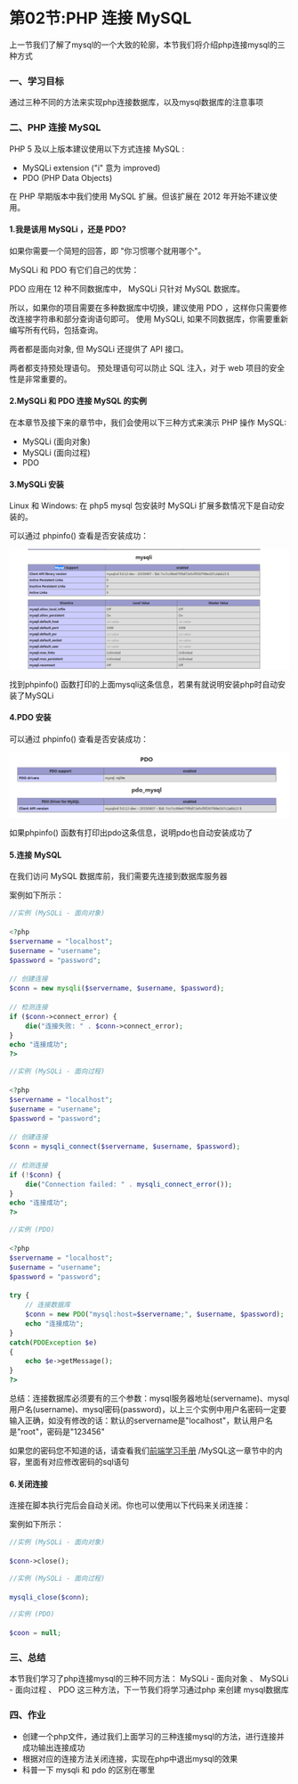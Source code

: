 # 第02节:PHP 连接 MySQL
上一节我们了解了mysql的一个大致的轮廓，本节我们将介绍php连接mysql的三种方式

### 一、学习目标

通过三种不同的方法来实现php连接数据库，以及mysql数据库的注意事项

### 二、PHP 连接 MySQL

PHP 5 及以上版本建议使用以下方式连接 MySQL :

* MySQLi extension ("i" 意为 improved)
* PDO (PHP Data Objects)

在 PHP 早期版本中我们使用 MySQL 扩展。但该扩展在 2012 年开始不建议使用。

#### 1.我是该用 MySQLi ，还是 PDO?

如果你需要一个简短的回答，即 "你习惯哪个就用哪个"。

MySQLi 和 PDO 有它们自己的优势：

PDO 应用在 12 种不同数据库中， MySQLi 只针对 MySQL 数据库。

所以，如果你的项目需要在多种数据库中切换，建议使用 PDO ，这样你只需要修改连接字符串和部分查询语句即可。 使用 MySQLi, 如果不同数据库，你需要重新编写所有代码，包括查询。

两者都是面向对象, 但 MySQLi 还提供了 API 接口。

两者都支持预处理语句。 预处理语句可以防止 SQL 注入，对于 web 项目的安全性是非常重要的。

#### 2.MySQLi 和 PDO 连接 MySQL 的实例

在本章节及接下来的章节中，我们会使用以下三种方式来演示 PHP 操作 MySQL:

* MySQLi (面向对象)
* MySQLi (面向过程)
* PDO

#### 3.MySQLi 安装

Linux 和 Windows: 在 php5 mysql 包安装时 MySQLi 扩展多数情况下是自动安装的。

可以通过 phpinfo() 查看是否安装成功：

![images](./../images/0602_img.png)

找到phpinfo() 函数打印的上面mysqli这条信息，若果有就说明安装php时自动安装了MySQLi

#### 4.PDO 安装

可以通过 phpinfo() 查看是否安装成功：

![images](./../images/0602_imgs.png)

如果phpinfo() 函数有打印出pdo这条信息，说明pdo也自动安装成功了

#### 5.连接 MySQL

在我们访问 MySQL 数据库前，我们需要先连接到数据库服务器

案例如下所示：

``` php
//实例 (MySQLi - 面向对象)

<?php
$servername = "localhost";
$username = "username";
$password = "password";
 
// 创建连接
$conn = new mysqli($servername, $username, $password);
 
// 检测连接
if ($conn->connect_error) {
    die("连接失败: " . $conn->connect_error);
} 
echo "连接成功";
?>
```

``` php
//实例 (MySQLi - 面向过程)

<?php
$servername = "localhost";
$username = "username";
$password = "password";
 
// 创建连接
$conn = mysqli_connect($servername, $username, $password);
 
// 检测连接
if (!$conn) {
    die("Connection failed: " . mysqli_connect_error());
}
echo "连接成功";
?>
```

``` php
//实例 (PDO)

<?php
$servername = "localhost";
$username = "username";
$password = "password";
 
try {
    // 连接数据库
    $conn = new PDO("mysql:host=$servername;", $username, $password);
    echo "连接成功"; 
}
catch(PDOException $e)
{
    echo $e->getMessage();
}
?>
```

总结：连接数据库必须要有的三个参数：mysql服务器地址(servername)、mysql用户名(username)、mysql密码(password)，以上三个实例中用户名密码一定要输入正确，如没有修改的话：默认的servername是"localhost"，默认用户名是"root"，密码是"123456"

如果您的密码您不知道的话，请查看我们[前端学习手册](http://www.xiaozhoubg.com/content/1) /MySQL这一章节中的内容，里面有对应修改密码的sql语句

#### 6.关闭连接

连接在脚本执行完后会自动关闭。你也可以使用以下代码来关闭连接：

案例如下所示：

``` php
//实例 (MySQLi - 面向对象)

$conn->close();
```

``` php
//实例 (MySQLi - 面向过程)

mysqli_close($conn);
```

``` php
//实例 (PDO)

$coon = null;
```

### 三、总结

本节我们学习了php连接mysql的三种不同方法： MySQLi - 面向对象 、 MySQLi - 面向过程 、 PDO 这三种方法，下一节我们将学习通过php 来创建 mysql数据库

### 四、作业

* 创建一个php文件，通过我们上面学习的三种连接mysql的方法，进行连接并成功输出连接成功
* 根据对应的连接方法关闭连接，实现在php中退出mysql的效果
* 科普一下 mysqli 和 pdo 的区别在哪里